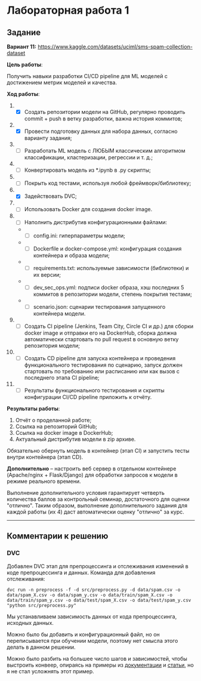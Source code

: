 
# Лабораторная работа 1

## Задание

**Вариант 11:** https://www.kaggle.com/datasets/uciml/sms-spam-collection-dataset

**Цель работы**:

Получить навыки разработки CI/CD pipeline для ML моделей с достижением метрик моделей и качества.

**Ход работы**:

1. - [X] Создать репозитории модели на GitHub, регулярно проводить commit + push в ветку разработки, важна история коммитов;
2. - [X] Провести подготовку данных для набора данных, согласно варианту задания;
3. - [ ] Разработать ML модель с ЛЮБЫМ классическим алгоритмом классификации, кластеризации, регрессии и т. д.;
4. - [ ] Конвертировать модель из *.ipynb в .py скрипты;
5. - [ ] Покрыть код тестами, используя любой фреймворк/библиотеку;
6. - [X] Задействовать DVC;
7. - [ ] Использовать Docker для создания docker image.
8. - [ ] Наполнить дистрибутив конфигурационными файлами:
    - - [ ] config.ini: гиперпараметры модели;
    - - [ ] Dockerfile и docker-compose.yml: конфигурация создания контейнера и образа модели;
    - - [ ] requirements.txt: используемые зависимости (библиотеки) и их версии;
    - - [ ] dev_sec_ops.yml: подписи docker образа, хэш последних 5 коммитов в репозитории модели, степень покрытия тестами;
    - - [ ] scenario.json: сценарии тестирования запущенного контейнера модели.
9. - [ ] Создать CI pipeline (Jenkins, Team City, Circle CI и др.) для сборки docker image и отправки его на DockerHub, сборка должна автоматически стартовать по pull request в основную ветку репозитория модели;
10. - [ ] Создать CD pipeline для запуска контейнера и проведения функционального тестирования по сценарию, запуск должен стартовать по требованию или расписанию или как вызов с последнего этапа CI pipeline;
11. - [ ] Результаты функционального тестирования и скрипты конфигурации CI/CD pipeline приложить к отчёту.

**Результаты работы**:

1. Отчёт о проделанной работе;
2. Ссылка на репозиторий GitHub;
3. Ссылка на docker image в DockerHub;
4. Актуальный дистрибутив модели в zip архиве.

Обязательно обернуть модель в контейнер (этап CI) и запустить тесты внутри контейнера (этап CD).

**Дополнительно** – настроить веб сервер в отдельном контейнере (Apache/nginx + Flask/Django) для обработки запросов к модели в режиме реального времени.

Выполнение дополнительного условия гарантирует четверть количества баллов за контрольный семинар, достаточного для оценки "отлично".
Таким образом, выполнение дополнительного задания для каждой работы (их 4) даст автоматически оценку "отлично" за курс.

---

## Комментарии к решению

### DVC

Добавлен DVC этап для препроцессинга и отслеживания изменений в коде препроцессинга и данных.
Команда для добавления отслеживания:

``
dvc run -n preprocess -f -d src/preprocess.py -d data/spam.csv -o data/spam_X.csv -o data/spam_y.csv -o data/train/spam_X.csv -o data/train/spam_y.csv -o data/test/spam_X.csv -o data/test/spam_y.csv "python src/preprocess.py"
``

Мы устанавливаем зависимость данных от кода препроцессинга, исходных данных.

Можно было бы добавить и конфигурационный файл, но он переписывается при обучении модели, поэтому нет смысла этого делать в данном решении.

Можно было разбить на большее число шагов и зависимостей, чтобы выстроить конвеер, опираясь на примеры из [документации](https://dvc.org/doc/command-reference/run) и [статьи](https://habr.com/ru/company/raiffeisenbank/blog/461803/), но я не стал усложнять этот пример.